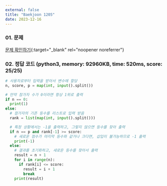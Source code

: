 ```yaml
---
external: false
title: "Baekjoon 1205"
date: 2023-12-16
---
```


### 01. 문제

[문제 확인하기](https://www.acmicpc.net/problem/1205){:target="_blank" rel="noopener noreferrer"}

### 02. 정답 코드 (python3, memory: 92960KB, time: 520ms, score: 25/25)

```python
# 사용자로부터 입력을 받아서 변수에 할당
n, score, p = map(int, input().split())

# 만약 참가자 수가 0이라면 항상 1위로 출력
if n == 0:
  print(1)
else:
  # 참가자의 기존 등수를 리스트로 입력 받음
  rank = list(map(int, input().split()))

  # 특정 상황에서는 -1을 출력하고, 그렇지 않으면 등수를 찾아 출력
  if n == p and rank[-1] >= score:
    # 새로운 점수가 마지막 등수와 같거나 크다면, 삽입이 불가능하므로 -1 출력
    print(-1)
  else:
    # 결과를 초기화하고, 새로운 등수를 찾아서 출력
    result = n + 1
    for i in range(n):
      if rank[i] <= score:
        result = i + 1
        break
    print(result)
```
